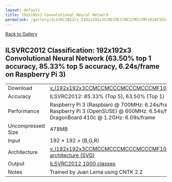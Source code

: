 ```yaml
---
layout: default
title: 192x192x3 Convolutional Neural Network
permalink: /gallery/ILSVRC2012/v_I192x192x3CCMCCMCCCMCCCMCCCMF1024F1024S
---
```


[Back to Gallery](/ELL/gallery)

## ILSVRC2012 Classification: 192x192x3 Convolutional Neural Network (63.50% top 1 accuracy, 85.33% top 5 accuracy, 6.24s/frame on Raspberry Pi 3)

<table class="table table-striped table-bordered">
    <tr>
        <td> Download </td>
        <td colspan="3"> <a href="https://github.com/Microsoft/ELL-models/raw/master/models/ILSVRC2012/v_I192x192x3CCMCCMCCCMCCCMCCCMF1024F1024S/v_I192x192x3CCMCCMCCCMCCCMCCCMF1024F1024S.ell.zip">v_I192x192x3CCMCCMCCCMCCCMCCCMF1024F1024S.ell.zip</a></td>
    </tr>
    <tr>
        <td> Accuracy </td>
        <td colspan="3"> ILSVRC2012: 85.33% (Top 5), 63.50% (Top 1) </td>
    </tr>
    <tr>
        <td> Performance </td>
        <td colspan="3"> Raspberry Pi 3 (Raspbian) @ 700MHz: 6.24s/frame<br>Raspberry Pi 3 (OpenSUSE) @ 600MHz: 6.54s/frame<br>DragonBoard 410c @ 1.2GHz: 6.09s/frame </td>
    </tr>
    <tr>
        <td> Uncompressed Size </td>
        <td colspan="3"> 478MB </td>
    </tr>
    <tr>
        <td> Input </td>
        <td colspan="3"> 192 &times; 192 &times; {B,G,R} </td>
    </tr>
    <tr>
        <td> Architecture </td>
        <td>
            <a href="https://github.com/Microsoft/ELL-models/raw/master/models/ILSVRC2012/v_I192x192x3CCMCCMCCCMCCCMCCCMF1024F1024S/v_I192x192x3CCMCCMCCCMCCCMCCCMF1024F1024S.cntk.svg?sanitize=true" target="_blank">v_I192x192x3CCMCCMCCCMCCCMCCCMF1024F1024S architecture (SVG)</a>
        </td>
    </tr>
    <tr>
        <td> Output </td>
        <td colspan="3"> <a href="https://github.com/Microsoft/ELL-models/raw/master/models/ILSVRC2012/categories.txt">ILSVRC2012 1000 classes</a> </td>
    </tr>
    <tr>
        <td> Notes </td>
        <td colspan="3"> Trained by Juan Lema using CNTK 2.2 </td>
    </tr>
</table>

